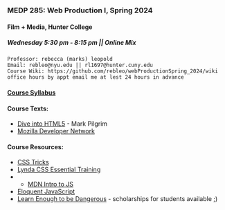 ### MEDP 285: Web Production I, Spring 2024
#### Film + Media, Hunter College
##### Wednesday 5:30 pm - 8:15 pm || Online Mix

	Professor: rebecca (marks) leopold
	Email: rebleo@nyu.edu || rl1697@hunter.cuny.edu
	Course Wiki: https://github.com/rebleo/webProductionSpring_2024/wiki
	office hours by appt email me at lest 24 hours in advance

#### [Course Syllabus](MEDP-285_Leopold_Spring_2024.pdf)

#### Course Texts:
* [Dive into HTML5](http://diveinto.html5doctor.com/) - Mark Pilgrim
* [Mozilla Developer Network](https://developer.mozilla.org/en-US/)


#### Course Resources:
* [CSS Tricks](https://css-tricks.com/)
* [Lynda CSS Essential Training](https://www.lynda.com/CSS-tutorials/CSS-Essential-Training-1/569190-2.html)
* * [MDN Intro to JS](https://developer.mozilla.org/en-US/docs/Web/JavaScript/Guide/Introduction)
* [Eloquent JavaScript](https://eloquentjavascript.net/)
* [Learn Enough to be Dangerous](https://www.learnenough.com/) - scholarships for students available ;)
